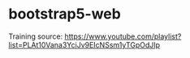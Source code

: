 # bootstrap5-web


Training source: https://www.youtube.com/playlist?list=PLAt10Vana3YciJv9EIcNSsm1yTGpOdJIp